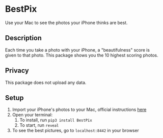 # BestPix

Use your Mac to see the photos your iPhone thinks are best.

## Description 

Each time you take a photo with your iPhone, a "beautifulness" score is given to that photo. This package shows you the 10 highest scoring photos.

## Privacy

This package does not upload any data. 


##  Setup
1. Import your iPhone's photos to your Mac, official instructions [here](https://support.apple.com/en-us/HT201302#importmac)
2. Open your terminal:
   1. To install, run `pip3 install BestPix`
   2. To start, run `reveal`
3. To see the best pictures, go to `localhost:8442` in your browser